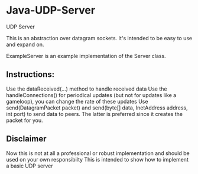 # Java-UDP-Server
UDP Server

This is an abstraction over datagram sockets.
It's intended to be easy to use and expand on.

ExampleServer is an example implementation of the Server class.

Instructions:
- 
Use the dataReceived(...) method to handle received data
Use the handleConnections() for periodical updates (but not for updates like a gameloop), you can change the rate of these updates
Use send(DatagramPacket packet) and send(byte[] data, InetAddress address, int port) to send data to peers. The latter is preferred since it creates the packet for you. 

Disclaimer
-
Now this is not at all a professional or robust implementation and should be used on your own responsibilty
This is intended to show how to implement a basic UDP server

